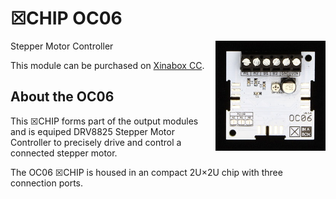 # ☒CHIP OC06
<img src="extras/OC06 V0.5.0.JPG" width="35%" height="auto" align="right">
Stepper Motor Controller

This module can be purchased on [Xinabox CC](https://xinabox.cc/products/OC06/).

## About the OC06
This ☒CHIP forms part of the output modules and is equiped DRV8825 Stepper Motor Controller to precisely drive and control a connected stepper motor.

The OC06 ☒CHIP is housed in an compact 2U×2U chip with three connection ports.
